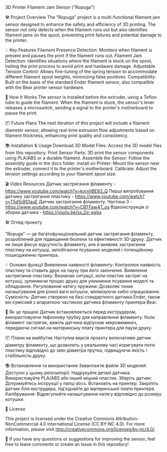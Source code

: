 3D Printer Filament Jam Sensor ("Ropuga")



🛠 Project Overview
The "Ropuga" project is a multi-functional filament jam sensor designed to enhance the safety and efficiency of 3D printing. The sensor not only detects when the filament runs out but also identifies filament jams on the spool, preventing print failures and potential damage to the printer.

💡 Key Features
Filament Presence Detection: Monitors when filament is present and pauses the print if the filament runs out.
Filament Jam Detection: Identifies situations where the filament is stuck on the spool, halting the print process to avoid print and hardware damage.
Adjustable Tension Control: Allows fine-tuning of the spring tension to accommodate different filament spool weights, minimizing false positives.
Compatibility: Built on the basis of the standard Ender filament sensor, also compatible with the Bear printer sensor hardware.

🚀 How It Works
The sensor is installed before the extruder, using a Teflon tube to guide the filament. When the filament is stuck, the sensor's lever releases a microswitch, sending a signal to the printer's motherboard to pause the print.

📦 Future Plans
The next iteration of this project will include a filament diameter sensor, allowing real-time extrusion flow adjustments based on filament thickness, enhancing print quality and consistency.

📚 Installation & Usage
Download 3D Model Files: Access the 3D model files from this repository.
Print Sensor Parts: 3D print the sensor components using PLA/ABS or a durable filament.
Assemble the Sensor: Follow the assembly guide in the docs folder.
Install on Printer: Mount the sensor near the extruder, connect it to the printer's motherboard.
Calibrate: Adjust the tension settings according to your filament spool size.

🎬 Video Resources
Датчик застрягання філаменту - https://www.youtube.com/watch?v=korxhBE83_Q
Перші випробування датчику застрягання пластику - https://www.youtube.com/watch?v=T5d1o9S1auE
Датчик застрягання філаменту. Частина 3 - https://www.youtube.com/watch?v=CBTFaw4T_os
Відеоінструкція зі зборки датчика - https://youtu.be/sx_0z-xglss



🛠 Огляд проєкту

"Ropuga" — це багатофункціональний датчик застрягання філаменту, розроблений для підвищення безпеки та ефективності 3D-друку. Датчик не лише фіксує відсутність філаменту, але й виявляє застрягання пластику на котушці, запобігаючи псуванню моделей і потенційному пошкодженню принтера.

💡 Основні функції
Виявлення наявності філаменту: Контролює наявність пластику та ставить друк на паузу при його закінченні.
Виявлення застрягання пластику: Визначає ситуації, коли пластик застряг на котушці, зупиняючи процес друку для уникнення псування моделі та обладнання.
Регулювання натягу пружини: Дозволяє тонке налаштування для різної ваги котушок, мінімізуючи хибні спрацювання.
Сумісність: Датчик створено на базі стандартного датчика Ender, також він сумісний з апаратною частиною датчика філаменту принтера Bear.

🚀 Як це працює
Датчик встановлюється перед екструдером, використовуючи тефлонову трубку для направлення філаменту. Коли філамент застрягає, важіль датчика відпускає мікровимикач, передаючи сигнал на материнську плату принтера для паузи друку.

📦 Плани на майбутнє
Наступна версія проєкту включатиме датчик діаметру філаменту, що дозволить у реальному часі коригувати потік пластику відповідно до змін діаметра прутка, підвищуючи якість і стабільність друку.

📚 Встановлення та використання
Завантажте файли 3D моделей: Доступні у цьому репозиторії.
Надрукуйте деталі датчика: Використовуйте PLA/ABS або інший міцний пластик.
Зберіть датчик: Дотримуйтесь інструкції у папці docs.
Встановіть на принтер: Закріпіть датчик біля екструдера, під'єднайте до материнської плати принтера.
Калібрування: Відрегулюйте налаштування натягу відповідно до розміру котушки.

📄 License

This project is licensed under the Creative Commons Attribution-NonCommercial 4.0 International License (CC BY-NC 4.0).
For more information, please visit http://creativecommons.org/licenses/by-nc/4.0/.

📢 If you have any questions or suggestions for improving the sensor, feel free to leave comments or create an Issue in this repository!
